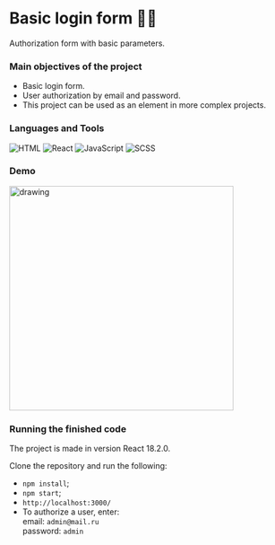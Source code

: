 # Basic login form 🔑📲
Authorization form with basic parameters.

### Main objectives of the project 
* Basic login form.
* User authorization by email and password.
* This project can be used as an element in more complex projects.

### Languages and Tools
![HTML](https://img.shields.io/badge/-HTML-4d4d4d?style=for-the-badge&logo=HTML5&logoColor=e44d26)
![React](https://img.shields.io/badge/-React-4d4d4d?style=for-the-badge&logo=React&logoColor=00d8ff)
![JavaScript](https://img.shields.io/badge/-JavaScript-4d4d4d?style=for-the-badge&logo=JavaScript&logoColor=f7dc1c)
![SCSS](https://img.shields.io/badge/-SCSS-4d4d4d?style=for-the-badge&logo=Sass&logoColor=be608b)

### Demo
<img src="https://user-images.githubusercontent.com/114185457/197332607-2344725d-1fd0-4158-a731-4c876f6c0315.gif" alt="drawing" width="400"/>

### Running the finished code
The project is made in version React 18.2.0.

Clone the repository and run the following:
* `npm install`;
* `npm start`;
* `http://localhost:3000/`
* To authorize a user, enter: </br>
  email: `admin@mail.ru` </br>
  password: `admin`
